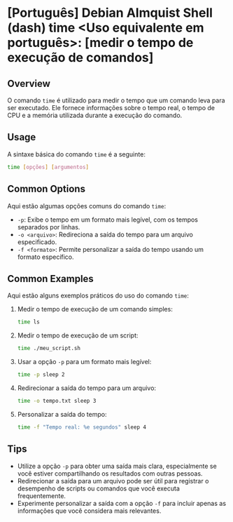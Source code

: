 # [Português] Debian Almquist Shell (dash) time <Uso equivalente em português>: [medir o tempo de execução de comandos]

## Overview
O comando `time` é utilizado para medir o tempo que um comando leva para ser executado. Ele fornece informações sobre o tempo real, o tempo de CPU e a memória utilizada durante a execução do comando.

## Usage
A sintaxe básica do comando `time` é a seguinte:

```bash
time [opções] [argumentos]
```

## Common Options
Aqui estão algumas opções comuns do comando `time`:

- `-p`: Exibe o tempo em um formato mais legível, com os tempos separados por linhas.
- `-o <arquivo>`: Redireciona a saída do tempo para um arquivo especificado.
- `-f <formato>`: Permite personalizar a saída do tempo usando um formato específico.

## Common Examples
Aqui estão alguns exemplos práticos do uso do comando `time`:

1. Medir o tempo de execução de um comando simples:
   ```bash
   time ls
   ```

2. Medir o tempo de execução de um script:
   ```bash
   time ./meu_script.sh
   ```

3. Usar a opção `-p` para um formato mais legível:
   ```bash
   time -p sleep 2
   ```

4. Redirecionar a saída do tempo para um arquivo:
   ```bash
   time -o tempo.txt sleep 3
   ```

5. Personalizar a saída do tempo:
   ```bash
   time -f "Tempo real: %e segundos" sleep 4
   ```

## Tips
- Utilize a opção `-p` para obter uma saída mais clara, especialmente se você estiver compartilhando os resultados com outras pessoas.
- Redirecionar a saída para um arquivo pode ser útil para registrar o desempenho de scripts ou comandos que você executa frequentemente.
- Experimente personalizar a saída com a opção `-f` para incluir apenas as informações que você considera mais relevantes.